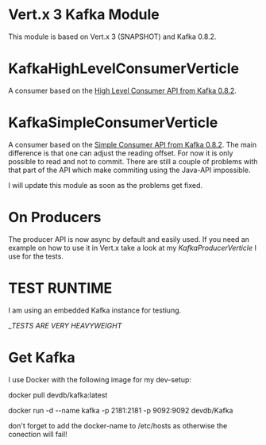 # Vert.x 3 Kafka Module #
This module is based on Vert.x 3 (SNAPSHOT) and Kafka 0.8.2.

# KafkaHighLevelConsumerVerticle #
A consumer based on the 
[High Level Consumer API from Kafka 0.8.2](http://kafka.apache.org/documentation.html#highlevelconsumerapi).

# KafkaSimpleConsumerVerticle #
A consumer based on the 
[Simple Consumer API from Kafka 0.8.2](http://kafka.apache.org/documentation.html#simpleconsumerapi). The main 
difference is that one can adjust the reading offset. For now it is only possible to read and not to commit. There
are still a couple of problems with that part of the API which make commiting using the Java-API impossible.

I will update this module as soon as the problems get fixed.

# On Producers #
The producer API is now async by default and easily used. If you need an example on how to use it in Vert.x take a 
look at my _KafkaProducerVerticle_ I use for the tests.

# TEST RUNTIME #
I am using an embedded Kafka instance for testiung.

__TESTS ARE VERY HEAVYWEIGHT_

# Get Kafka #
I use Docker with the following image for my dev-setup: 
 
docker pull devdb/kafka:latest
 
docker run -d --name kafka -p 2181:2181 -p 9092:9092 devdb/Kafka

don't forget to add the docker-name to /etc/hosts as otherwise the conection will fail!


